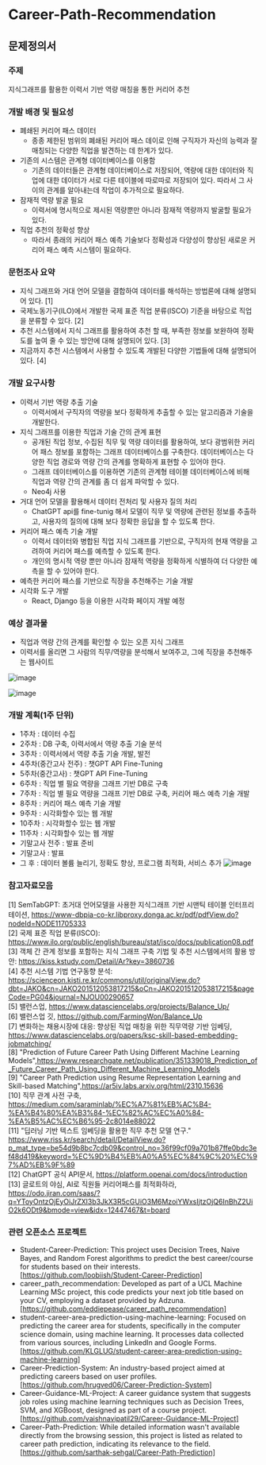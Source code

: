 # Career-Path-Recommendation

## 문제정의서  

### 주제  
지식그래프를 활용한 이력서 기반 역량 매칭을 통한 커리어 추천

### 개발 배경 및 필요성  
+ 폐쇄된 커리어 패스 데이터
  - 종종 제한된 범위의 폐쇄된 커리어 패스 데이로 인해 구직자가 자신의 능력과 잘 매칭되는 다양한 직업을 발견하는 데 한계가 있다.
+ 기존의 시스템은 관계형 데이터베이스를 이용함
  - 기존의 데이터들은 관계형 데이터베이스로 저장되어, 역량에 대한 데이터와 직업에 대한 데이터가 서로 다른 테이블에 따로따로 저장되어 있다. 따라서 그 사이의 관계를 알아내는데 작업이 추가적으로 필요하다.
+ 잠재적 역량 발굴 필요
  - 이력서에 명시적으로 제시된 역량뿐만 아니라 잠재적 역량까지 발굴할 필요가 있다.
+ 직업 추천의 정확성 향상
  - 따라서 종래의 커리어 패스 예측 기술보다 정확성과 다양성이 향상된 새로운 커리어 패스 예측 시스템이 필요하다.

 
### 문헌조사 요약
+ 지식 그래프와 거대 언어 모델을 결합하여 데이터를 해석하는 방법론에 대해 설명되어 있다. [1]  
+ 국제노동기구(ILO)에서 개발한 국제 표준 직업 분류(ISCO) 기준을 바탕으로 직업을 분류할 수 있다. [2]  
+ 추천 시스템에서 지식 그래프를 활용하여 추천 할 때, 부족한 정보를 보완하여 정확도를 높여 줄 수 있는 방안에 대해 설명되어 있다. [3]  
+ 지금까지 추천 시스템에서 사용할 수 있도록 개발된 다양한 기법들에 대해 설명되어 있다. [4]  
  
### 개발 요구사항
+ 이력서 기반 역량 추출 기술
  - 이력서에서 구직자의 역량을 보다 정확하게 추출할 수 있는 알고리즘과 기술을 개발한다. 
+ 지식 그래프를 이용한 직업과 기술 간의 관계 표현
  - 공개된 직업 정보, 수집된 직무 및 역량 데이터를 활용하여, 보다 광범위한 커리어 패스 정보를 포함하는 그래프 데이터베이스를 구축한다. 데이터베이스는 다양한 직업 경로와 역량 간의 관계를 명확하게 표현할 수 있어야 한다.
  - 그래프 데이터베이스를 이용하면 기존의 관계형 테이블 데이터베이스에 비해 직업과 역량 간의 관계를 좀 더 쉽게 파악할 수 있다.
  - Neo4j 사용
+ 거대 언어 모델을 활용해서 데이터 전처리 및 사용자 질의 처리
  - ChatGPT api를 fine-tunig 해서 모델이 직무 및 역량에 관련된 정보를 추출하고, 사용자의 질의에 대해 보다 정확한 응답을 할 수 있도록 한다.
+ 커리어 패스 예측 기술 개발
  - 이력서 데이터와 병합된 직업 지식 그래프를 기반으로, 구직자의 현재 역량을 고려하여 커리어 패스를 예측할 수 있도록 한다.
  - 개인의 명시적 역량 뿐만 아니라 잠재적 역량을 정확하게 식별하여 더 다양한 예측을 할 수 있어야 한다.
+	예측한 커리어 패스를 기반으로 직장을 추천해주는 기술 개발
+ 시각화 도구 개발
  - React, Django 등을 이용한 시각화 페이지 개발 예정
 
 
### 예상 결과물
+ 직업과 역량 간의 관계를 확인할 수 있는 오픈 지식 그래프
+ 이력서를 올리면 그 사람의 직무/역량을 분석해서 보여주고, 그에 직장을 추천해주는 웹사이트

![image](https://github.com/JeMinMoon/Career-Path-Recommendation/assets/100757595/32c98a6a-0f75-4dfe-a9cb-0d1a932ce4da)

![image](https://github.com/JeMinMoon/Career-Path-Recommendation/assets/100757595/e1b36a9e-127d-4c1c-91fc-144c0e28cbe1)


### 개발 계획(1주 단위)
-	1주차 : 데이터 수집
-	2주차 : DB 구축, 이력서에서 역량 추출 기술 분석
-	3주차 : 이력서에서 역량 추출 기술 개발, 발전
-	4주차(중간고사 전주) : 챗GPT API Fine-Tuning
-	5주차(중간고사) : 챗GPT API Fine-Tuning
-	6주차 : 직업 별 필요 역량을 그래프 기반 DB로 구축
-	7주차 : 직업 별 필요 역량을 그래프 기반 DB로 구축, 커리어 패스 예측 기술 개발
-	8주차 : 커리어 패스 예측 기술 개발
-	9주차 : 시각화할수 있는 웹 개발
-	10주차 : 시각화할수 있는 웹 개발
-	11주차 : 시각화할수 있는 웹 개발
-	기말고사 전주 : 발표 준비
-	기말고사 : 발표
-	그 후 : 데이터 볼륨 늘리기, 정확도 향상, 프로그램 최적화, 서비스 추가
![image](https://github.com/JeMinMoon/Career-Path-Recommendation/assets/100757595/28db01e9-8de8-49af-a041-7b10e0f574d7)


### 참고자료모음
[1] SemTabGPT:  초거대  언어모델을  사용한 지식그래프  기반  시맨틱  테이블  인터프리테이션, https://www-dbpia-co-kr.libproxy.donga.ac.kr/pdf/pdfView.do?nodeId=NODE11705333  
[2] 국제 표준 직업 분류(ISCO): https://www.ilo.org/public/english/bureau/stat/isco/docs/publication08.pdf  
[3] 객체 간 관계 정보를 포함하는 지식 그래프 구축 기법 및 추천 시스템에서의 활용 방안: https://kiss.kstudy.com/Detail/Ar?key=3860736  
[4] 추천 시스템 기법 연구동향 분석: https://scienceon.kisti.re.kr/commons/util/originalView.do?dbt=JAKO&cn=JAKO201512053817215&oCn=JAKO201512053817215&pageCode=PG04&journal=NJOU00290657  
[5] 밸런스업, https://www.datasciencelabs.org/projects/Balance_Up/  
[6] 밸런스업 깃, https://github.com/FarmingWon/Balance_Up   
[7] 변화하는 채용시장에 대응: 향상된 직업 매칭을 위한 직무역량 기반 임베딩, https://www.datasciencelabs.org/papers/ksc-skill-based-embedding-jobmatching/    
[8] "Prediction of Future Career Path Using Different Machine Learning Models",https://www.researchgate.net/publication/351339018_Prediction_of_Future_Career_Path_Using_Different_Machine_Learning_Models  
[9] "Career Path Prediction using Resume Representation Learning and Skill-based Matching",https://ar5iv.labs.arxiv.org/html/2310.15636  
[10] 직무 관계 사전 구축, https://medium.com/saraminlab/%EC%A7%81%EB%AC%B4-%EA%B4%80%EA%B3%84-%EC%82%AC%EC%A0%84-%EA%B5%AC%EC%B6%95-2c8014e88022  
[11] "딥러닝 기반 텍스트 임베딩을 활용한 직무 추천 모델 연구." https://www.riss.kr/search/detail/DetailView.do?p_mat_type=be54d9b8bc7cdb09&control_no=36f99cf09a701b87ffe0bdc3ef48d419&keyword=%EC%9D%B4%EB%A0%A5%EC%84%9C%20%EC%97%AD%EB%9F%89  
[12] ChatGPT 공식 API문서, https://platform.openai.com/docs/introduction  
[13] 글로트의 야심, AI로 직원들 커리어패스를 최적화하라, https://odo.jiran.com/saas/?q=YToyOntzOjEyOiJrZXl3b3JkX3R5cGUiO3M6MzoiYWxsIjtzOjQ6InBhZ2UiO2k6ODt9&bmode=view&idx=12447467&t=board  
  
### 관련 오픈소스 프로젝트
- Student-Career-Prediction: This project uses Decision Trees, Naive Bayes, and Random Forest algorithms to predict the best career/course for students based on their interests. [https://github.com/loobiish/Student-Career-Prediction]
- career_path_recommendation: Developed as part of a UCL Machine Learning MSc project, this code predicts your next job title based on your CV, employing a dataset provided by Adzuna.​ [https://github.com/eddiepease/career_path_recommendation]
- student-career-area-prediction-using-machine-learning: Focused on predicting the career area for students, specifically in the computer science domain, using machine learning. It processes data collected from various sources, including LinkedIn and Google Forms.​ [https://github.com/KLGLUG/student-career-area-prediction-using-machine-learning]
- Career-Prediction-System: An industry-based project aimed at predicting careers based on user profiles. [https://github.com/hrugved06/Career-Prediction-System]
- Career-Guidance-ML-Project: A career guidance system that suggests job roles using machine learning techniques such as Decision Trees, SVM, and XGBoost, designed as part of a course project​. [https://github.com/vaishnavipatil29/Career-Guidance-ML-Project]
- Career-Path-Prediction: While detailed information wasn't available directly from the browsing session, this project is listed as related to career path prediction, indicating its relevance to the field​. [https://github.com/sarthak-sehgal/Career-Path-Prediction]
